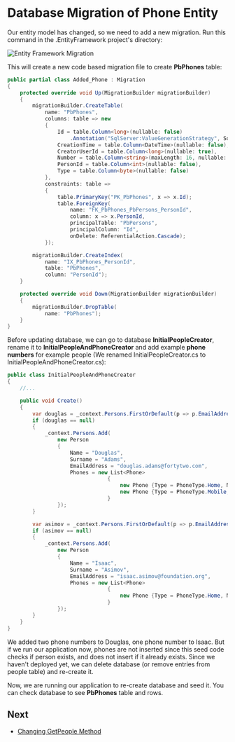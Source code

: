 # Database Migration of Phone Entity

Our entity model has changed, so we need to add a new migration. Run
this command in the .EntityFramework project's directory:

<img src="D:/Github/documents/docs/en/images/phonebook-migrations-core-4.png" alt="Entity Framework Migration" class="img-thumbnail" />

This will create a new code based migration file to create **PbPhones**
table:

```csharp
public partial class Added_Phone : Migration
{
    protected override void Up(MigrationBuilder migrationBuilder)
    {
        migrationBuilder.CreateTable(
            name: "PbPhones",
            columns: table => new
            {
                Id = table.Column<long>(nullable: false)
                    .Annotation("SqlServer:ValueGenerationStrategy", SqlServerValueGenerationStrategy.IdentityColumn),
                CreationTime = table.Column<DateTime>(nullable: false),
                CreatorUserId = table.Column<long>(nullable: true),
                Number = table.Column<string>(maxLength: 16, nullable: false),
                PersonId = table.Column<int>(nullable: false),
                Type = table.Column<byte>(nullable: false)
            },
            constraints: table =>
            {
                table.PrimaryKey("PK_PbPhones", x => x.Id);
                table.ForeignKey(
                    name: "FK_PbPhones_PbPersons_PersonId",
                    column: x => x.PersonId,
                    principalTable: "PbPersons",
                    principalColumn: "Id",
                    onDelete: ReferentialAction.Cascade);
            });

        migrationBuilder.CreateIndex(
            name: "IX_PbPhones_PersonId",
            table: "PbPhones",
            column: "PersonId");
    }

    protected override void Down(MigrationBuilder migrationBuilder)
    {
        migrationBuilder.DropTable(
            name: "PbPhones");
    }
}
```

Before updating database, we can go to database
**InitialPeopleCreator**, rename it to **InitialPeopleAndPhoneCreator**
and add example **phone numbers** for example people (We renamed
InitialPeopleCreator.cs to InitialPeopleAndPhoneCreator.cs):

```csharp
public class InitialPeopleAndPhoneCreator
{
    //...

    public void Create()
    {
        var douglas = _context.Persons.FirstOrDefault(p => p.EmailAddress == "douglas.adams@fortytwo.com");
        if (douglas == null)
        {
            _context.Persons.Add(
                new Person
                {
                    Name = "Douglas",
                    Surname = "Adams",
                    EmailAddress = "douglas.adams@fortytwo.com",
                    Phones = new List<Phone>
                                {
                                    new Phone {Type = PhoneType.Home, Number = "1112242"},
                                    new Phone {Type = PhoneType.Mobile, Number = "2223342"}
                                }
                });
        }

        var asimov = _context.Persons.FirstOrDefault(p => p.EmailAddress == "isaac.asimov@foundation.org");
        if (asimov == null)
        {
            _context.Persons.Add(
                new Person
                {
                    Name = "Isaac",
                    Surname = "Asimov",
                    EmailAddress = "isaac.asimov@foundation.org",
                    Phones = new List<Phone>
                                {
                                    new Phone {Type = PhoneType.Home, Number = "8889977"}
                                }
                });
        }
    }
}
```

We added two phone numbers to Douglas, one phone number to Isaac. But if
we run our application now, phones are not inserted since this seed code
checks if person exists, and does not insert if it already exists.
Since we haven't deployed yet, we can delete database
(or remove entries from people table) and re-create it.

Now, we are running our application to re-create database and seed it.
You can check database to see **PbPhones** table and rows.

## Next

- [Changing GetPeople Method](Developing-Step-By-Step-Angular-Changing-GetPeople-Method)